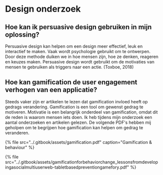 # Design onderzoek

## Hoe kan ik persuasive design gebruiken in mijn oplossing?

Persuasive design kan helpen om een design meer effectief, leuk en interactief te maken. Vaak wordt psychologie gebruikt om te ontwerpen. Door deze methode duiken we in hoe mensen zijn, hoe ze denken, reageren en keuzes maken. Persuasive design wordt gebruikt om de motivaties van mensen te gebruiken als triggers naar een actie. \(Toxboe, 2018\)

## Hoe kan gamification de user engagement verhogen van een applicatie?

Steeds vaker zijn er artikelen te lezen dat gamification invloed heeft op gedrags verandering. Gamification is een tool om gewenst gedrag te motiveren. Motivatie is een belangrijk onderdeel van gamification, omdat dit de reden is waarom mensen iets doen. Ik heb tijdens mijn onderzoek een aantal onderzoeken en artikelen gelezen. De volgende PDF's hebben mij geholpen om te begrijpen hoe gamification kan helpen om gedrag te veranderen.

{% file src="../.gitbook/assets/gamification.pdf" caption="Gamification & behaviour" %}

{% file src="../.gitbook/assets/gamificationforbehaviorchange\_lessonsfromdevelopingasocialmultiuserweb-tabletbasedpreventiongamefory.pdf" %}


